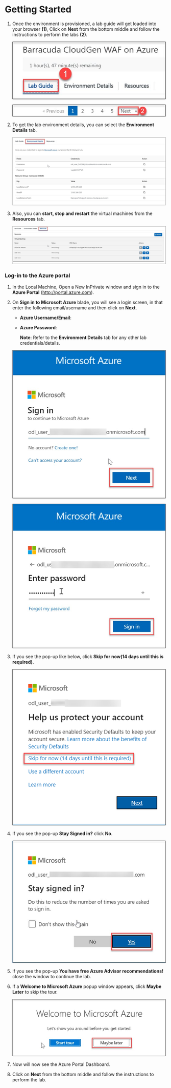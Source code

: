 # Getting Started

1. Once the environment is provisioned, a lab guide will get loaded into your browser **(1)**, Click on **Next** from the bottom middle and follow the instructions to perform the labs **(2)**.

    ![](../images/image-900.jpg)
    
    ![](../images/image-901.jpg)
    
1. To get the lab environment details, you can select the **Environment Details** tab.

    ![](../images/image-001.jpg)

1. Also, you can **start, stop and restart** the virtual machines from the **Resources** tab.

    ![](../images/image002.jpg)

### Log-in to the Azure portal

1. In the Local Machine, Open a New InPrivate window and sign in to the **Azure Portal** (<http://portal.azure.com>).

1. On **Sign in to Microsoft Azure** blade, you will see a login screen, in that enter the following email/username and then click on **Next**.  

   * **Azure Username/Email**:  <inject key="AzureAdUserEmail"></inject> 
   * **Azure Password**:  <inject key="AzureAdUserPassword"></inject>

        **Note**: Refer to the **Environment Details** tab for any other lab credentials/details.
        
    ![](../images/image-004.jpg)
  
    ![](../images/image-005.jpg)
  
1. If you see the pop-up like below, click **Skip for now(14 days until this is required)**.

    ![](../images/image004.png)

1. If you see the pop-up **Stay Signed in?** click **No**.

    ![](../images/image-006.jpg)

1. If you see the pop-up **You have free Azure Advisor recommendations!** close the window to continue the lab. 

1. If a **Welcome to Microsoft Azure** popup window appears, click **Maybe Later** to skip the tour.

    ![](../images/image-007.jpg)

1. Now will now see the Azure Portal Dashboard.

1. Click on **Next** from the bottom middle and follow the instructions to perform the lab.





